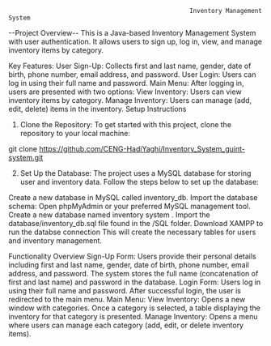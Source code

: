                                                       Inventory Management System
--Project Overview--
This is a Java-based Inventory Management System with user authentication. It allows users to sign up, log in, view, and manage inventory items by category.

Key Features:
User Sign-Up: Collects first and last name, gender, date of birth, phone number, email address, and password.
User Login: Users can log in using their full name and password.
Main Menu: After logging in, users are presented with two options:
View Inventory: Users can view inventory items by category.
Manage Inventory: Users can manage (add, edit, delete) items in the inventory.
Setup Instructions
1. Clone the Repository:
To get started with this project, clone the repository to your local machine:

git clone https://github.com/CENG-HadiYaghi/Inventory_System_guint-system.git

2. Set Up the Database:
The project uses a MySQL database for storing user and inventory data. Follow the steps below to set up the database:

Create a new database in MySQL called inventory_db.
Import the database schema:
Open phpMyAdmin or your preferred MySQL management tool.
Create a new database named inventory system .
Import the database/inventory_db.sql file found in the /SQL folder.
Download XAMPP to run the databse connection 
This will create the necessary tables for users and inventory management.

Functionality Overview
Sign-Up Form:
Users provide their personal details including first and last name, gender, date of birth, phone number, email address, and password.
The system stores the full name (concatenation of first and last name) and password in the database.
Login Form:
Users log in using their full name and password.
After successful login, the user is redirected to the main menu.
Main Menu:
View Inventory: Opens a new window with categories. Once a category is selected, a table displaying the inventory for that category is presented.
Manage Inventory: Opens a menu where users can manage each category (add, edit, or delete inventory items).
